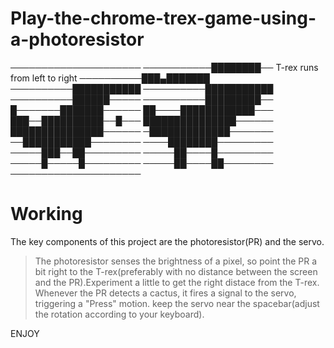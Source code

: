 # Play-the-chrome-trex-game-using-a-photoresistor
─────────────────────
───────────████████──   T-rex runs from left to right
──────────███▄███████
──────────███████████
──────────███████████
──────────██████─────
──────────█████████──
█───────███████──────
██────████████████───
███──██████████──█───
███████████████──────
███████████████──────
─█████████████───────
──███████████────────
────████████─────────
─────███──██─────────
─────██────█─────────
─────█─────█─────────
─────██────██────────
─────────────────────

Working
=======
The key components of this project are the photoresistor(PR) and the servo.
>The photoresistor senses the brightness of a pixel, so point the PR a bit right to the T-rex(preferably with no distance between the screen and the PR).Experiment a little to get the right distace from the T-rex.
Whenever the PR detects a cactus, it fires a signal to the servo, triggering a "Press" motion.
>keep the servo near the spacebar(adjust the rotation according to your keyboard).

ENJOY
